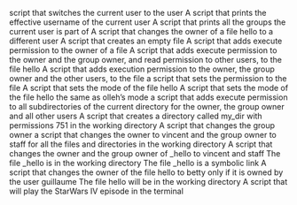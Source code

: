 script that switches the current user to the user
A script that prints the effective username of the current user
A script that prints all the groups the current user is part of
A script that changes the owner of a file hello to a different user
A script that creates an empty file
A script that adds execute permission to the owner of a file
A script that adds execute permission to the owner and the group owner, and read permission to other users, to the file hello
A script that adds execution permission to the owner, the group owner and the other users, to the file
a script that sets the permission to the file
A script that sets the mode of the file hello
A script that sets the mode of the file hello the same as olleh’s mode
a script that adds execute permission to all subdirectories of the current directory for the owner, the group owner and all other users
A script that creates a directory called my_dir with permissions 751 in the working directory
A script that changes the group owner
a script that changes the owner to vincent and the group owner to staff for all the files and directories in the working directory
A script that changes the owner and the group owner of _hello to vincent and staff
The file _hello is in the working directory
The file _hello is a symbolic link
A script that changes the owner of the file hello to betty only if it is owned by the user guillaume
The file hello will be in the working directory
A script that will play the StarWars IV episode in the terminal
